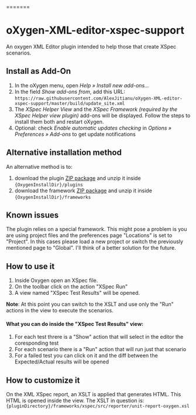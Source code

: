 
=======
# oXygen-XML-editor-xspec-support

An oxygen XML Editor plugin intended to help those that create XSpec scenarios.

Install as Add-On
-----------------

1. In the oXygen menu, open _Help » Install new add-ons..._
2. In the field _Show add-ons from_, add this URL: `https://raw.githubusercontent.com/AlexJitianu/oXygen-XML-editor-xspec-support/master/build/update_site.xml`
3. The _XSpec Helper View_ and the _XSpec Framework (required by the XSpec Helper view plugin)_ add-ons will be displayed. Follow the steps to install them both and restart oXygen.
4. Optional: check _Enable automatic updates checking_ in _Options » Preferences » Add-ons_ to get update notifications

Alternative installation method
-----

An alternative method is to:

1. download the plugin [ZIP package](https://github.com/AlexJitianu/oXygen-XML-editor-xspec-support/raw/master/build/xspec.support-1.0-SNAPSHOT-plugin.zip) and unzip it inside `{OxygenInstallDir}/plugins`
2. download the framework [ZIP package](https://github.com/AlexJitianu/oXygen-XML-editor-xspec-support/raw/master/build/xspec.zip) and unzip it inside `{OxygenInstallDir}/frameworks`


Known issues
----
The plugin relies on a special framework. This might pose a problem is you are using project 
files and the preferences page "Locations" is set to "Project". In this cases please load a 
new project or switch the previously mentioned page to "Global". I'll think of a better 
solution for the future.

How to use it
-----------

1. Inside Oxygen open an XSpec file.
1. On the toolbar click on the action "XSpec Run"
1. A view named "XSpec Test Results" will be opened. 

**Note**: At this point you can switch to the XSLT and use only the "Run" actions in the view to execute the scenarios.


#### What you can do inside the "XSpec Test Results" view:

1. For each test threre is a "Show" action that will select in the editor the coresponding test
1. For each scenario there is a "Run" action that will run just that scenario
1. For a failed test you can click on it and the diff between the Expected/Actual results will be opened
 

How to customize it
-------------------
On the XML XSpec report, an XSLT is applied that generates HTML. This HTML is opened inside the view. The XSLT in question 
is: `{pluginDirectory}/frameworks/xspec/src/reporter/unit-report-oxygen.xsl`

